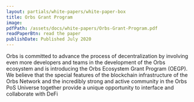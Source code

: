 ```yaml
---
layout: partials/white-papers/white-paper-box
title: Orbs Grant Program
image:
pdfPath: /assets/docs/white-papers/Orbs-Grant-Program.pdf
readPaperBtn: read the paper
publishDate: Published July 2020
---
```


Orbs is committed to advance the process of decentralization by involving even more developers and teams in the development of the Orbs ecosystem and is introducing the Orbs Ecosystem Grant Program (OEGP). We believe that the special features of the blockchain infrastructure of the Orbs Network and the incredibly strong and active community in the Orbs PoS Universe together provide a unique opportunity to interface and collaborate with DeFi
